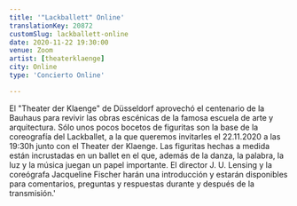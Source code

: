 ```yaml
---
title: '"Lackballett" Online'
translationKey: 20872
customSlug: lackballett-online
date: 2020-11-22 19:30:00
venue: Zoom
artist: [theaterklaenge]
city: Online
type: 'Concierto Online'

---
```

El "Theater der Klaenge" de Düsseldorf aprovechó el centenario de la Bauhaus para revivir las obras escénicas de la famosa escuela de arte y arquitectura. Sólo unos pocos bocetos de figuritas son la base de la coreografía del Lackballet, a la que queremos invitarles el 22.11.2020 a las 19:30h junto con el Theater der Klaenge. Las figuritas hechas a medida están incrustadas en un ballet en el que, además de la danza, la palabra, la luz y la música juegan un papel importante. El director J. U. Lensing y la coreógrafa Jacqueline Fischer harán una introducción y estarán disponibles para comentarios, preguntas y respuestas durante y después de la transmisión.'
